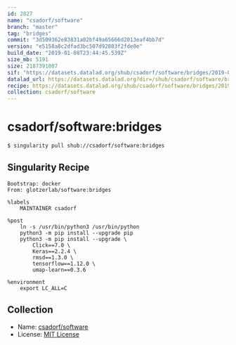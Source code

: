```yaml
---
id: 2827
name: "csadorf/software"
branch: "master"
tag: "bridges"
commit: "3d509362e83831a02bf49a65666d2013eaf4bb7d"
version: "e5158a8c2dfad3bc507d92803f2fde0e"
build_date: "2019-01-08T23:44:45.539Z"
size_mb: 5191
size: 2187391007
sif: "https://datasets.datalad.org/shub/csadorf/software/bridges/2019-01-08-3d509362-e5158a8c/e5158a8c2dfad3bc507d92803f2fde0e.simg"
datalad_url: https://datasets.datalad.org?dir=/shub/csadorf/software/bridges/2019-01-08-3d509362-e5158a8c/
recipe: https://datasets.datalad.org/shub/csadorf/software/bridges/2019-01-08-3d509362-e5158a8c/Singularity
collection: csadorf/software
---
```


# csadorf/software:bridges

```bash
$ singularity pull shub://csadorf/software:bridges
```

## Singularity Recipe

```singularity
Bootstrap: docker
From: glotzerlab/software:bridges

%labels
	MAINTAINER csadorf

%post
	ln -s /usr/bin/python3 /usr/bin/python
	python3 -m pip install --upgrade pip
	python3 -m pip install --upgrade \
		Click==7.0 \
		Keras==2.2.4 \
		rmsd==1.3.0 \
		tensorflow==1.12.0 \
		umap-learn==0.3.6

%environment
	export LC_ALL=C
```

## Collection

 - Name: [csadorf/software](https://github.com/csadorf/software)
 - License: [MIT License](https://api.github.com/licenses/mit)

